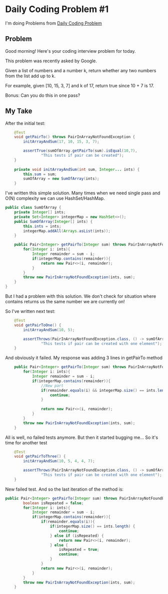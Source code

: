 # Daily Coding Problem #1

I'm doing Problems from [Daily Coding Problem](dailycodingproblem.com)

## Problem

Good morning! Here's your coding interview problem for today.

This problem was recently asked by Google.

Given a list of numbers and a number k, return whether any two numbers from the list add up to k.

For example, given \[10, 15, 3, 7] and k of 17, return true since 10 + 7 is 17.

Bonus: Can you do this in one pass?

## My Take

After the initial test:

``` java
    @Test
    void getPairTo() throws PairInArrayNotFoundException {
        initArrayAndSum(17, 10, 15, 3, 7);

        assertTrue(sumOfArray.getPairTo(sum).isEqual(10,7),
                "This tests if pair can be created");
    }
    
    private void initArrayAndSum(int sum, Integer... ints) {
        this.sum = sum;
        sumOfArray = new SumOfArray(ints);
    }
```
I've written this simple solution. Many times when we need single pass and O(N) complexity we can use HashSet/HashMap.

```java 
public class SumOfArray {
    private Integer[] ints;
    private Set<Integer> integerMap = new HashSet<>();
    public SumOfArray(Integer[] ints) {
        this.ints = ints;
        integerMap.addAll(Arrays.asList(ints));
    }

    public Pair<Integer> getPairTo(Integer sum) throws PairInArrayNotFoundException {
        for(Integer i: ints){
            Integer remainder = sum - i;
            if(integerMap.contains(remainder)){
                return new Pair<>(i, remainder);
            }
        }
        throw new PairInArrayNotFoundException(ints, sum);
    }
}
```

But I had a problem with this solution. We don't check for situation 
where contains returns us the same number we are currently on!

So I've written next test:
```java 
    @Test
    void getPairToOne() {
        initArrayAndSum(10, 5);

        assertThrows(PairInArrayNotFoundException.class, () -> sumOfArray.getPairTo(sum),
                "This tests if pair can be created with one element");
    }
```

And obviously it failed. My response was adding 3 lines in getPairTo method
```java
    public Pair<Integer> getPairTo(Integer sum) throws PairInArrayNotFoundException {
        for(Integer i: ints){
            Integer remainder = sum - i;
            if(integerMap.contains(remainder)){
                //New part
                if(remainder.equals(i) && integerMap.size() == ints.length){
                    continue;
                }
                
                return new Pair<>(i, remainder);
            }
        }
        throw new PairInArrayNotFoundException(ints, sum);
    }
```

All is well, no failed tests anymore. But then it started bugging me... So it's time for another test

```java
    @Test
    void getPairToThree() {
        initArrayAndSum(10, 5, 4, 4, 7);

        assertThrows(PairInArrayNotFoundException.class, () -> sumOfArray.getPairTo(sum),
                "This tests if pair can be created with one element");
    }
```
New failed test. And so the last iteration of the method is:

```java
public Pair<Integer> getPairTo(Integer sum) throws PairInArrayNotFoundException {
        boolean isRepeated = false;
        for(Integer i: ints){
            Integer remainder = sum - i;
            if(integerMap.contains(remainder)){
                if(remainder.equals(i)){
                    if(integerMap.size() == ints.length) {
                        continue;
                    } else if (isRepeated) {
                        return new Pair<>(i, remainder);
                    } else {
                        isRepeated = true;
                        continue;
                    }
                }
                return new Pair<>(i, remainder);
            }
        }
        throw new PairInArrayNotFoundException(ints, sum);
    }
```
